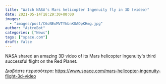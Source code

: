 ```yaml
---
title: "Watch NASA's Mars helicopter Ingenuity fly in 3D (video)"
date: 2021-05-14T18:29:30+00:00
images:
  - "images/post/C6oNEoMVTYhbnKUAQpKHmg.jpg"
author: "AstroBot"
categories: ["News"]
tags: ["space.com"]
draft: false
---
```


NASA shared an amazing 3D video of its Mars helicopter Ingenuity's third successful flight on the Red Planet. 

Διαβάστε περισσότερα: https://www.space.com/mars-helicopter-ingenuity-flight-3d-video
